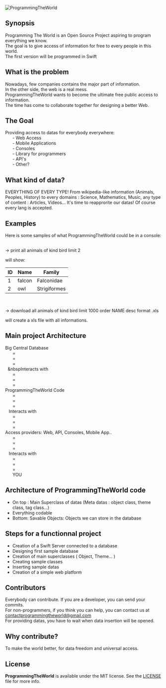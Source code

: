 ![ProgrammingTheWorld](https://github.com/Beninho85/ProgrammingTheWorld/Resources/Images/ptw-cover.png)

## Synopsis

Programming The World is an Open Source Project aspiring to program everything we know.<br />
The goal is to give access of information for free to every people in this world.<br />
The first version will be programmed in Swift

## What is the problem

Nowadays, few companies contains the major part of information. <br />
In the other side, the web is a real mess.<br />
ProgrammingTheWorld wants to become the ultimate free public access to information.<br />
The time has come to collaborate together for designing a better Web.

## The Goal

Providing access to datas for everybody everywhere:<br />
&nbsp;&nbsp;&nbsp;&nbsp;&nbsp;&nbsp;- Web Access<br />
&nbsp;&nbsp;&nbsp;&nbsp;&nbsp;&nbsp;- Mobile Applications<br />
&nbsp;&nbsp;&nbsp;&nbsp;&nbsp;&nbsp;- Consoles<br />
&nbsp;&nbsp;&nbsp;&nbsp;&nbsp;&nbsp;- Library for programmers<br />
&nbsp;&nbsp;&nbsp;&nbsp;&nbsp;&nbsp;- API's<br />
&nbsp;&nbsp;&nbsp;&nbsp;&nbsp;&nbsp;- Other?<br />

## What kind of data?

EVERYTHING OF EVERY TYPE! From wikipedia-like information (Animals, Peoples, History) to every domains : Science, Mathematics, Music, any type of content : Articles, Videos... It's time to reapprorite our datas! Of course every lang is accepted.

## Examples

Here is some samples of what ProgrammingTheWorld could be in a console:<br /><br />

-> print all animals of kind bird limit 2

will show: 

| ID | Name   | Family       |
|----|--------|--------------|
| 1  | falcon | Falconidae   |
| 2  | owl    | Strigiformes |

<br />

-> download all animals of kind bird limit 1000 order NAME desc format .xls

will create a xls file with all informations.

## Main project Architecture

 Big Central Database<br />
&nbsp;&nbsp;&nbsp;&nbsp;&nbsp;&nbsp;=<br />
&nbsp;&nbsp;&nbsp;&nbsp;&nbsp;&nbsp;=<br />
&nbsp;&nbsp;&nbsp;&nbsp;&nbsp;&nbsp;=<br />
&nbsp;&nbsp;&nbspInteracts with<br />
&nbsp;&nbsp;&nbsp;&nbsp;&nbsp;&nbsp;=<br />
&nbsp;&nbsp;&nbsp;&nbsp;&nbsp;&nbsp;=<br />
&nbsp;&nbsp;&nbsp;&nbsp;&nbsp;&nbsp;=<br />
 ProgrammingTheWorld Code<br />
&nbsp;&nbsp;&nbsp;&nbsp;&nbsp;&nbsp;=<br />
&nbsp;&nbsp;&nbsp;&nbsp;&nbsp;&nbsp;=<br />
&nbsp;&nbsp;&nbsp;&nbsp;&nbsp;&nbsp;=<br />
&nbsp;&nbsp;&nbsp;Interacts with<br />
&nbsp;&nbsp;&nbsp;&nbsp;&nbsp;&nbsp;=<br />
&nbsp;&nbsp;&nbsp;&nbsp;&nbsp;&nbsp;=<br />
&nbsp;&nbsp;&nbsp;&nbsp;&nbsp;&nbsp;=<br />
 Access providers: Web, API, Consoles, Mobile App..<br />
&nbsp;&nbsp;&nbsp;&nbsp;&nbsp;&nbsp;=<br />
&nbsp;&nbsp;&nbsp;&nbsp;&nbsp;&nbsp;=<br />
&nbsp;&nbsp;&nbsp;&nbsp;&nbsp;&nbsp;=<br />
&nbsp;&nbsp;&nbsp;Interacts with<br />
&nbsp;&nbsp;&nbsp;&nbsp;&nbsp;&nbsp;=<br />
&nbsp;&nbsp;&nbsp;&nbsp;&nbsp;&nbsp;=<br />
&nbsp;&nbsp;&nbsp;&nbsp;&nbsp;&nbsp;=<br />
&nbsp;&nbsp;&nbsp;&nbsp;&nbsp;&nbsp;YOU

## Architecture of ProgrammingTheWorld code

- On top : Main Superclass of datas (Meta datas : object class, theme class, tag class...)
- Everything codable
- Bottom: Savable Objects: Objects we can store in the database

## Steps for a functionnal project

- Creation of a Swift Server connected to a database
- Designing first sample database
- Creation of main superclasses ( Object, Theme... )
- Creating sample classes
- Inserting sample datas
- Creation of a simple web platform

## Contributors

Everybody can contribute. If you are a developer, you can send your commits.<br />
For non-programmers, if you think you can help, you can contact us at contactprogrammingtheworld@gmail.com<br />
For providing datas, you have to wait when data insertion will be opened.

## Why contribute?

To make the world better, for data freedom and universal access.

## License

**ProgrammingTheWorld** is available under the MIT license. See the [LICENSE](https://github.com/Beninho85/ProgrammingTheWorld/Resources/LICENSE.md) file for more info.
